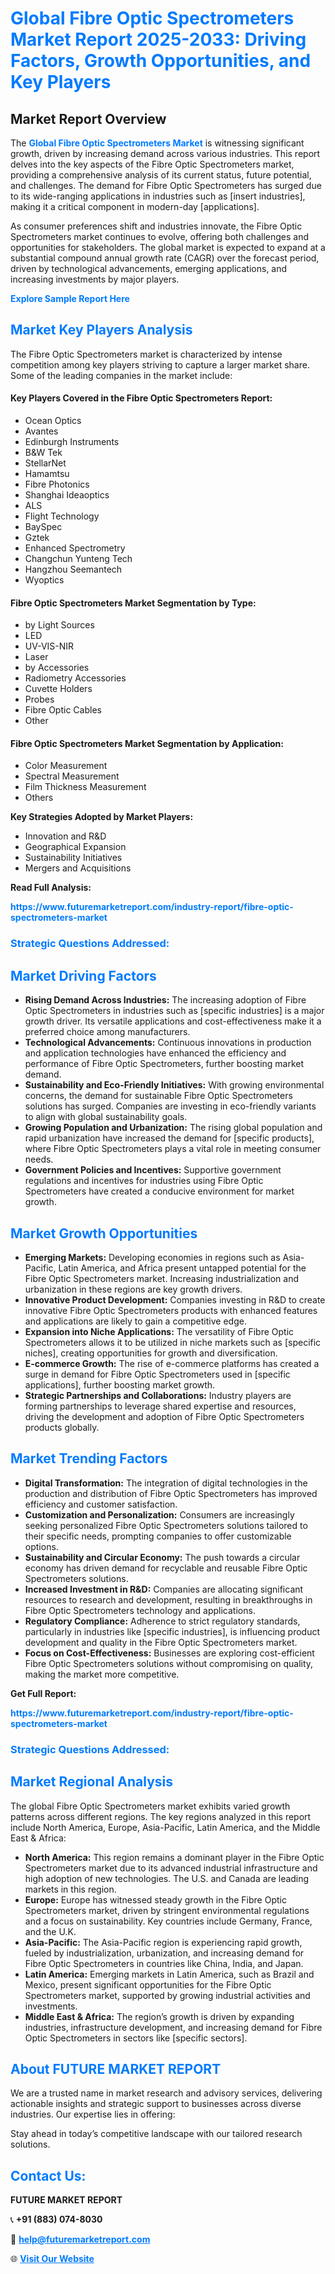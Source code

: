 <h1 style="color: #007BFF;">Global Fibre Optic Spectrometers Market Report 2025-2033: Driving Factors, Growth Opportunities, and Key Players</h1>

<section id="overview">
<h2>Market Report Overview</h2>
<p>The <a href="https://www.futuremarketreport.com/industry-report/fibre-optic-spectrometers-market" style="color: #007BFF; text-decoration: none;"><strong>Global Fibre Optic Spectrometers Market</strong></a> is witnessing significant growth, driven by increasing demand across various industries. This report delves into the key aspects of the Fibre Optic Spectrometers market, providing a comprehensive analysis of its current status, future potential, and challenges. The demand for Fibre Optic Spectrometers has surged due to its wide-ranging applications in industries such as [insert industries], making it a critical component in modern-day [applications].</p>
<p>As consumer preferences shift and industries innovate, the Fibre Optic Spectrometers market continues to evolve, offering both challenges and opportunities for stakeholders. The global market is expected to expand at a substantial compound annual growth rate (CAGR) over the forecast period, driven by technological advancements, emerging applications, and increasing investments by major players.</p>
</section>

<section id="overview">
<p><a href="https://www.futuremarketreport.com/request-sample/reportId=91181" style="color: #007BFF; text-decoration: none;"><strong>Explore Sample Report Here</strong></a></p>
</section>

<section id="key-players">
<h2 style="color: #007BFF;">Market Key Players Analysis</h2>
<p>The Fibre Optic Spectrometers market is characterized by intense competition among key players striving to capture a larger market share. Some of the leading companies in the market include:</p>
<h4>Key Players Covered in the Fibre Optic Spectrometers Report:</h4>
<ul><li>Ocean Optics</li><li>Avantes</li><li>Edinburgh Instruments</li><li>B&amp;W Tek</li><li>StellarNet</li><li>Hamamtsu</li><li>Fibre Photonics</li><li>Shanghai Ideaoptics</li><li>ALS</li><li>Flight Technology</li><li>BaySpec</li><li>Gztek</li><li>Enhanced Spectrometry</li><li>Changchun Yunteng Tech</li><li>Hangzhou Seemantech</li><li>Wyoptics</li></ul>
<h4>Fibre Optic Spectrometers Market Segmentation by Type:</h4>
<ul><li>by Light Sources</li><li>LED</li><li>UV-VIS-NIR</li><li>Laser</li><li>by Accessories</li><li>Radiometry Accessories</li><li>Cuvette Holders</li><li>Probes</li><li>Fibre Optic Cables</li><li>Other</li></ul>

<h4>Fibre Optic Spectrometers Market Segmentation by Application:</h4>
<ul><li>Color Measurement</li><li>Spectral Measurement</li><li>Film Thickness Measurement</li><li>Others</li></ul>
<p><strong>Key Strategies Adopted by Market Players:</strong></p>
<ul>
<li>Innovation and R&D</li>
<li>Geographical Expansion</li>
<li>Sustainability Initiatives</li>
<li>Mergers and Acquisitions</li>
</ul>
</section>

<section>
<p><strong>Read Full Analysis: </strong></p><a href="https://www.futuremarketreport.com/industry-report/fibre-optic-spectrometers-market" style="color: #007BFF; text-decoration: none;"><strong>https://www.futuremarketreport.com/industry-report/fibre-optic-spectrometers-market</strong></a>
<h3 style="color: #007BFF;">Strategic Questions Addressed:</h3>
</section>

<section id="driving-factors">
<h2 style="color: #007BFF;">Market Driving Factors</h2>
<ul>
<li><strong>Rising Demand Across Industries:</strong> The increasing adoption of Fibre Optic Spectrometers in industries such as [specific industries] is a major growth driver. Its versatile applications and cost-effectiveness make it a preferred choice among manufacturers.</li>
<li><strong>Technological Advancements:</strong> Continuous innovations in production and application technologies have enhanced the efficiency and performance of Fibre Optic Spectrometers, further boosting market demand.</li>
<li><strong>Sustainability and Eco-Friendly Initiatives:</strong> With growing environmental concerns, the demand for sustainable Fibre Optic Spectrometers solutions has surged. Companies are investing in eco-friendly variants to align with global sustainability goals.</li>
<li><strong>Growing Population and Urbanization:</strong> The rising global population and rapid urbanization have increased the demand for [specific products], where Fibre Optic Spectrometers plays a vital role in meeting consumer needs.</li>
<li><strong>Government Policies and Incentives:</strong> Supportive government regulations and incentives for industries using Fibre Optic Spectrometers have created a conducive environment for market growth.</li>
</ul>
</section>

<section id="growth-opportunities">
<h2 style="color: #007BFF;">Market Growth Opportunities</h2>
<ul>
<li><strong>Emerging Markets:</strong> Developing economies in regions such as Asia-Pacific, Latin America, and Africa present untapped potential for the Fibre Optic Spectrometers market. Increasing industrialization and urbanization in these regions are key growth drivers.</li>
<li><strong>Innovative Product Development:</strong> Companies investing in R&D to create innovative Fibre Optic Spectrometers products with enhanced features and applications are likely to gain a competitive edge.</li>
<li><strong>Expansion into Niche Applications:</strong> The versatility of Fibre Optic Spectrometers allows it to be utilized in niche markets such as [specific niches], creating opportunities for growth and diversification.</li>
<li><strong>E-commerce Growth:</strong> The rise of e-commerce platforms has created a surge in demand for Fibre Optic Spectrometers used in [specific applications], further boosting market growth.</li>
<li><strong>Strategic Partnerships and Collaborations:</strong> Industry players are forming partnerships to leverage shared expertise and resources, driving the development and adoption of Fibre Optic Spectrometers products globally.</li>
</ul>
</section>

<section id="trending-factors">
<h2 style="color: #007BFF;">Market Trending Factors</h2>
<ul>
<li><strong>Digital Transformation:</strong> The integration of digital technologies in the production and distribution of Fibre Optic Spectrometers has improved efficiency and customer satisfaction.</li>
<li><strong>Customization and Personalization:</strong> Consumers are increasingly seeking personalized Fibre Optic Spectrometers solutions tailored to their specific needs, prompting companies to offer customizable options.</li>
<li><strong>Sustainability and Circular Economy:</strong> The push towards a circular economy has driven demand for recyclable and reusable Fibre Optic Spectrometers solutions.</li>
<li><strong>Increased Investment in R&D:</strong> Companies are allocating significant resources to research and development, resulting in breakthroughs in Fibre Optic Spectrometers technology and applications.</li>
<li><strong>Regulatory Compliance:</strong> Adherence to strict regulatory standards, particularly in industries like [specific industries], is influencing product development and quality in the Fibre Optic Spectrometers market.</li>
<li><strong>Focus on Cost-Effectiveness:</strong> Businesses are exploring cost-efficient Fibre Optic Spectrometers solutions without compromising on quality, making the market more competitive.</li>
</ul>
</section>

<section>
<p><strong>Get Full Report: </strong></p><a href="https://www.futuremarketreport.com/industry-report/fibre-optic-spectrometers-market" style="color: #007BFF; text-decoration: none;"><strong>https://www.futuremarketreport.com/industry-report/fibre-optic-spectrometers-market</strong></a>
<h3 style="color: #007BFF;">Strategic Questions Addressed:</h3>
</section>


<section id="regional-analysis">
<h2 style="color: #007BFF;">Market Regional Analysis</h2>
<p>The global Fibre Optic Spectrometers market exhibits varied growth patterns across different regions. The key regions analyzed in this report include North America, Europe, Asia-Pacific, Latin America, and the Middle East & Africa:</p>
<ul>
<li><strong>North America:</strong> This region remains a dominant player in the Fibre Optic Spectrometers market due to its advanced industrial infrastructure and high adoption of new technologies. The U.S. and Canada are leading markets in this region.</li>
<li><strong>Europe:</strong> Europe has witnessed steady growth in the Fibre Optic Spectrometers market, driven by stringent environmental regulations and a focus on sustainability. Key countries include Germany, France, and the U.K.</li>
<li><strong>Asia-Pacific:</strong> The Asia-Pacific region is experiencing rapid growth, fueled by industrialization, urbanization, and increasing demand for Fibre Optic Spectrometers in countries like China, India, and Japan.</li>
<li><strong>Latin America:</strong> Emerging markets in Latin America, such as Brazil and Mexico, present significant opportunities for the Fibre Optic Spectrometers market, supported by growing industrial activities and investments.</li>
<li><strong>Middle East & Africa:</strong> The region’s growth is driven by expanding industries, infrastructure development, and increasing demand for Fibre Optic Spectrometers in sectors like [specific sectors].</li>
</ul>
</section>

<footer>
<h2 style="color: #007BFF;">About FUTURE MARKET REPORT</h2>
<p>We are a trusted name in market research and advisory services, delivering actionable insights and strategic support to businesses across diverse industries. Our expertise lies in offering:</p>

<p>Stay ahead in today’s competitive landscape with our tailored research solutions.</p>

<h2 style="color: #007BFF;">Contact Us:</h2>
<p><strong>FUTURE MARKET REPORT</strong></p>
<p>📞 <strong>+91 (883) 074-8030</strong></p>
<p>📧 <strong><a href="mailto:help@futuremarketreport.com" style="color: #007BFF;">help@futuremarketreport.com</a></strong></p>
<p>🌐 <strong><a href="https://www.futuremarketreport.com/" style="color: #007BFF;">Visit Our Website</a></strong></p>
</footer>